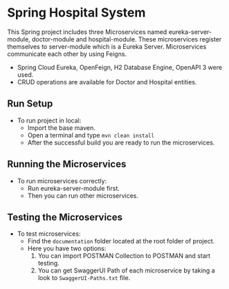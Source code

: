 # Spring Hospital System

This Spring project includes three Microservices named eureka-server-module, doctor-module and hospital-module. These microservices register themselves to server-module which is a Eureka Server. Microservices communicate each other by using Feigns.

- Spring Cloud Eureka, OpenFeign, H2 Database Engine, OpenAPI 3 were used.
- CRUD operations are available for Doctor and Hospital entities.

## Run Setup
- To run project in local:
  - Import the base maven.
  - Open a terminal and type `mvn clean install`
  - After the successful build you are ready to run the microservices.

## Running the Microservices
- To run microservices correctly:
  - Run eureka-server-module first.
  - Then you can run other microservices.

## Testing the Microservices
- To test microservices:
  - Find the `documentation` folder located at the root folder of project.
  - Here you have two options:
    1. You can import POSTMAN Collection to POSTMAN and start testing.
    2. You can get SwaggerUI Path of each microservice by taking a look to `SwaggerUI-Paths.txt` file.



